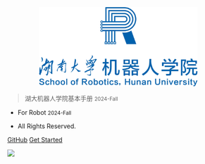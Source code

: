 <p align="center">
  <a href="https://roundly.github.io/HNU-Robotics-Application/#/">
    <img alt="docsify" src="src/_media/School_of_Robotics_HNU.png" height="180">
  </a>
</p>

> <middle>湖大机器人学院基本手册</middle> <small>2024-Fall</small>

<!-- > SUSTech Application Wiki <small>2019-Fall</small> -->

- For Robot <small>2024-Fall</small>

- All Rights Reserved.

[GitHub](https://github.com/Roundly/HNU-Robotics-Application)
[Get Started](#湖大机器人学院手册)

![](src/_media/bg.jpg)
